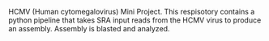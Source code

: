 
HCMV (Human cytomegalovirus) Mini Project.
This respisotory contains a python pipeline that takes SRA input reads from the HCMV virus to produce an assembly. Assembly is blasted and analyzed. 
